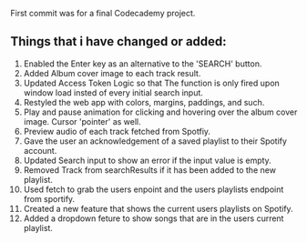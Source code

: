 First commit was for a final Codecademy project.

Things that i have changed or added:
-----------------------------------
1. Enabled the Enter key as an alternative to the 'SEARCH' button.
2. Added Album cover image to each track result.
3. Updated Access Token Logic so that The function is only fired upon window load insted of every initial search input.
4. Restyled the web app with colors, margins, paddings, and such.
5. Play and pause animation for clicking and hovering over the album cover image. Cursor 'pointer' as well.
6. Preview audio of each track fetched from Spotfiy.
7. Gave the user an acknowledgement of a saved playlist to their Spotify account.
8. Updated Search input to show an error if the input value is empty.
9. Removed Track from searchResults if it has been added to the new playlist.
10. Used fetch to grab the users enpoint and the users playlists endpoint from sportify.
11. Created a new feature that shows the current users playlists on Spotify.
12. Added a dropdown feture to show songs that are in the users current playlist.